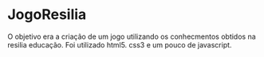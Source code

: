 # JogoResilia
O objetivo era a criação de um jogo utilizando os conhecmentos obtidos na resilia educação.
Foi utilizado html5. css3 e um pouco de javascript.
